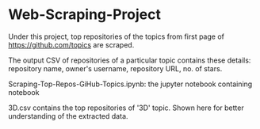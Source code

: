 # Web-Scraping-Project
Under this project, top repositories of the topics from first page of https://github.com/topics are scraped.

The output CSV of repositories of a particular topic contains these details: repository name, owner's username, repository URL, no. of stars.

Scraping-Top-Repos-GiHub-Topics.ipynb: the jupyter notebook containing notebook

3D.csv contains the top repositories of '3D' topic. Shown here for better understanding of the extracted data.
